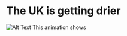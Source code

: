 # The UK is getting drier
![Alt Text](https://github.com/IDCE-MSGIS/gee_coding_challenge-annabebbington/blob/main/images/NDVIUK_gif.gif)
This animation shows 
